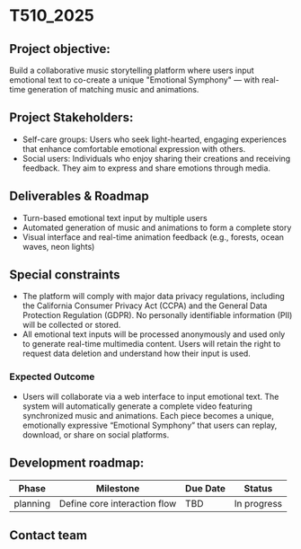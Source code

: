 # T510_2025

## Project objective:
Build a collaborative music storytelling platform where users input emotional text to co-create a unique "Emotional Symphony" — with real-time generation of matching music and animations.

## Project Stakeholders:
* Self-care groups: Users who seek light-hearted, engaging experiences that enhance comfortable emotional expression with others.
* Social users: Individuals who enjoy sharing their creations and receiving feedback. They aim to express and share emotions through media.

## Deliverables & Roadmap
* Turn-based emotional text input by multiple users
* Automated generation of music and animations to form a complete story
* Visual interface and real-time animation feedback (e.g., forests, ocean waves, neon lights)

## Special constraints
* The platform will comply with major data privacy regulations, including the California Consumer Privacy Act (CCPA) and the General Data Protection Regulation (GDPR). No personally identifiable information (PII) will be collected or stored.
* All emotional text inputs will be processed anonymously and used only to generate real-time multimedia content. Users will retain the right to request data deletion and understand how their input is used.

### Expected Outcome
* Users will collaborate via a web interface to input emotional text. The system will automatically generate a complete video featuring synchronized music and animations. Each piece becomes a unique, emotionally expressive “Emotional Symphony” that users can replay, download, or share on social platforms.


## Development roadmap:

| Phase     | Milestone                    | Due Date | Status |
|----------|------------------------------|----------|--------|
| planning | Define core interaction flow  | TBD      | In progress |

## Contact team
